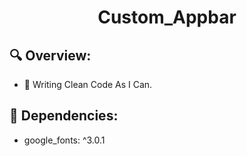 <h1 align="center">Custom_Appbar</h3>

## 🔍 Overview:

- 📝 Writing Clean Code As I Can.

## 🔧 Dependencies:

-  google_fonts: ^3.0.1
